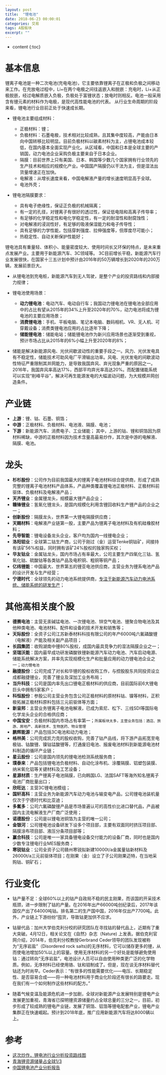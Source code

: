 ```yaml
---
layout: post
title:  "锂电池"
date: 2018-06-23 00:00:01
categories: 交易
tags: A股板块
excerpt: ""
---
```


* content
{:toc}


# 基本信息
锂离子电池是一种二次电池(充电电池)，它主要依靠锂离子在正极和负极之间移动来工作。在充放电过程中，Li+在两个电极之间往返嵌入和脱嵌：充电时，Li+从正极脱嵌，经过电解质嵌入负极，负极处于富锂状态；放电时则相反。电池一般采用含有锂元素的材料作为电极，是现代高性能电池的代表。
从行业生命周期的阶段来看，锂电池行业目前正处于快速成长期。

* 锂电池主要组成材料：
  + 正极材料：锂；
  + 负极材料：石墨电极，技术相对比较成熟，且其集中度较高，产能由日本向中国转移比较明显。目前负极材料以碳素材料为主，占锂电池成本较低，在国内基本全面实现产业化。从区域看，中国和日本是全球主要的产销国，动力电池企业采购负极主要来自于日本企业。
  + 隔膜：目前世界上只有美国、日本、韩国等少数几个国家拥有行业领先的生产技术和相应的规模化产业。中国国产隔膜仍以干法为主，但是湿法出货量增速正在加快。
  + 电解液：从增长速度来看，中国电解液产量的增长速度明显高于全球。
  + 电池外壳；

* 锂电池隔膜要求：
  + 具有电子绝缘性，保证正负极的机械隔离；
  + 有一定的孔径，对锂离子有很好的透过性，保证低电阻和高离子传导率；
  + 有足够的化学稳定性和电化学稳定性，有一定的耐湿性和耐腐蚀性；
  + 对电解液的浸润性好，有足够的吸液保湿能力和电子传导性；
  + 具有足够的力学性能，包括穿刺强度、拉伸强度等，但厚度尽可能小；
  + 热稳定性、自动关断保护性能好；

锂电池具有重量轻、体积小、能量密度较大、使用时间长又环保的特点，是未来重点发展产业。主要用于新能源汽车、3C领域等。
3C目前增长平稳，新能源汽车行业发展很快，在国家十三五计划中预计由2016年的50万辆增长到2020年的200万辆，发展前景巨大。

* 从锂电池到充电桩，新能源汽车到无人驾驶，是整个产业的投资路线和内部接力规律；

* 锂电池使用场景：
  + **动力锂电池**：电动汽车、电动自行车；我国动力锂电池在锂电池全部应用中的占比有望从2015年的34%上升至2020年的70%，动力电池将成为锂电池的主要应用场景；
  + **消费锂电池**：手机、平板电脑、笔记本电脑、数码相机、VR、无人机、可穿戴设备；消费类锂电池应用的占比逐年下降；
  + **储能锂电池**：储能电站；储能锂电池作为新兴应用场景也逐渐受到重视，预计市场占比从2015年的6%小幅上升至2020年的8%；

* 储能是解决新能源风电、光伏间歇波动性的重要手段之一。风力、光伏发电具有不稳定性，储能技术可助风电厂平滑输出功率。风电、光伏发电的间歇波动性特征严重限制其并网能力，是导致我国弃风、弃光现象严重的原因之一。2016年，我国弃风率高达17%，西部平均弃光率高达20%。而配置储能系统可以实现“削峰平谷”，解决可再生能源发电的大幅波动问题，为大规模并网创造条件。




# 产业链
* **上游**：锂、钴、石墨、铜箔；
* **中游**：正极材料、负极材料、电池液、隔膜、电池；
* **下游**：新能源汽车、消费电子、工业储能；
其中，上游的钴、锂和铜箔因为原材料稀缺，中游的正极材料因为技术含量高最易炒作，其次是中游的电解液、隔膜、电池。




# 龙头

* **杉杉股份**：公司作为目前我国最大的锂离子电池材料综合提供商，形成了成熟完整的锂离子电池材料产品体系，产品种类覆盖锂电池正极材料、正极材料前驱体、负极材料及电解液产品；
* **天齐锂业**：金属锂龙头，规模最大锂产品企业；
* **赣锋锂业**：氢氧化锂龙头，是国内规模化利用含锂回收料生产锂产品的企业之一；
* **创新股份**：隔膜龙头，世界第一大锂电隔膜供应商；
* **天赐材料**：电解液产业链第一股，主要产品为锂离子电池材料及有机硅橡胶材料；
* **先导智能**：锂电设备龙头企业，客户均为国内一线锂电企业；
* **洛阳钼业**：全球第二钴生产商，公司于刚过（金）运营Tenke铜钴矿，间接持有该矿56%权益，同时拥有该矿24%股权的独家购买权；
* **华友钴业**：金属钴龙头，国内市场占有率最大，公司主要生产四氧化三钴、氢氧化钴、硫酸钴等各类钴产品及电积铜、粗铜等铜产品；
* **亿纬锂能**：中国最大、世界第五的锂亚电池供应商，主营业务为锂系电池产品的设计开发与生产经营；
* **宁德时代**：全球领先的动力电池系统提供商，<u>专注于新能源汽车动力电池系统、储能系统的研发生产</u>；




# 其他高相关度个股

* **德赛电池**：主营无汞碱锰电池、一次锂电池、锌空气电池、锂聚合物电池及其他种类电池、电池材料、配件和设备的技术开发和销售等；
* **天际股份**：全资子公司江苏新泰材料科技有限公司的年产6000吨六氟磷酸锂（电解液）产能及相关副产品项目；
* **长园集团**：收购湖南中锂80%股权，成国内最具竞争力的湿法隔膜企业之一；
* **坚瑞沃能**：国内最早成功研发磷酸铁锂新能源汽车动力电池、汽车启动电源、储能系统解决方案，并率先实现规模化生产和批量应用的动力锂电池企业之一；`动力锂电池`
* **融捷股份**：公司完成了对长和华锂的股权收购工作，与控股股东共同投资设立成都融捷锂业，完善了锂业及深加工业务布局；
* **当升科技**：公司是国内率先出口锂电正极材料的供应商，目前国际前6大锂电巨头中拥有5家客户；
* **科恒股份**：参股公司主营业务包含公司正极材料的原材料钴、镍等材料，正积极拓展正极材料原料包括三元前驱体等方面；
* **新宙邦**：主营业务锂离子电池电解液，已成为索尼、松下、三线SDI等国际电化学龙头企业的合格供应商；
* **中国宝安**：负极材料国内市场占有率第一；`所属板块太多，主营业务包括：酒店、旅游、房地产、高新技术、生物医药、物业管理`
* **鹏辉能源**：产品包括3C电池和动力电池；
* **格林美**：公司完成凯力克的股权收购，完善了钴产品线，将下游产品拓宽至电极钴、钴酸锂、镍钴锰酸锂等，打通废旧电池、报废电池材料到新能源电池材料制造的循环产业链；
* **星云股份**：公司是国内领先的锂电池检测系统服务商；
* **璞泰来**：产品包括锂电池负极材料、自动化涂布机、涂覆隔膜、铝塑包装膜、纳米氧化铝等关键材料及工艺设备；
* **星源材质**：生产锂离子电池隔膜，已向韩国LG、法国SAFT等海外知名锂离子电池厂商批量出口；
* **欣旺达**：主营3C锂电池模组；
* **国轩高科**：主营业务为新能源汽车动力电池与输变电产品，公司锂电池装机量仅次于宁德时代和比亚迪；
* **多氟多**：公司六氟磷酸锂产品是市场普遍认可的高性价比进口替代品，产品被国内主流电解液生产厂商广泛使用；
* **诺德股份**：公司是以锂电池铜箔为主营的唯一公司；
* **金银河**：公司锂电池设备研发下设多个项目部，主要有双面同时挤压项目部、隔膜涂布项目部、液压分条项目部等；
* **赢合科技**：公司是唯一一家具备锂电设备交付能力的设备厂商，同时也是国内少数专注锂电行业MES服务商；
* **寒锐钴业**：公司全资子公司赣州寒锐拟新建10000t/a金属量钴新材料及26000t/a三元前驱体项目；在刚果（金）设立了子公司刚果迈特，在当地采购钴、铜矿石；




# 行业变化
* 钴产量不足：全球60%以上的钴产自政局不稳的民主刚果，而该国的开采技术瓶颈，进一步限制了钴的产量。在2016年出产66000吨创纪录后，2017年该国仅产出了64000吨钴。排名第二的生产国中国，2016年仅出产7700吨。此外，产业链上下游纷纷“囤货，导致钴更加供不应求。

* 钴替代品：加州大学伯克利分校的研究团队在寻找钴的替代品上，近期有了重大突破。4月12日，相关论文在《自然》杂志（Nature) 上发表。据伯克利官网介绍，2014年，伯克利分校教授Gerbrand Ceder领导的团队发现被称为“无序岩盐”（Disordered rock salts)的无序材料，它可以储存更多的锂，从而使电池增加50%以上的容量。使用无序材料的另一个好处是能够避免使用钴：通过转向“无序岩盐”，电池设计人员可以自由使用种类更广泛的化学物质。例如，无序材料已经使用铬、钛和钼制成了。但是，现在谈无序材料替代钴还为时尚早。Ceder表示：“有很多的性能需要优化——电压、长期稳定性、是否容易合成——将一种电池材料用于商业化阶段还有很长的路要走。现在我们有一个如何制作这些材料的配方。”

* 随着气候变温及能源危机进一步加剧，全球对新能源产业发展特别是锂电产业发展更加重视，青海省已探明锂资源储量约占全球总量的三分之一，目前，初步形成了较成熟的锂电产业链，发展了铜箔、铝箔等锂电配套产业，锂电产业集群正在快速崛起。预计到2018年底，推广应用新能源汽车将达8000辆以上。



# 参考
* [这次炒作，锂电池行业分析投资路线图](https://zhuanlan.zhihu.com/p/29130827)
* [青海锂资源储量占全球1/3](https://finance.sina.cn/futuremarket/shxhjg/2015-10-08/detail-ifxiqtqy0508513.d.html?from=wap)
* [中国锂电池产业分析报告](https://www.sohu.com/a/196025612_733088)






